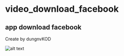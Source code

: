 # video_download_facebook
## app download facebook
Create by dungnvKOD

![alt text](https://github.com/dungnvKOD/video_download_facebook/image/1.png)


